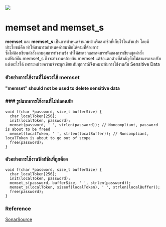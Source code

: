 ![](.png)
# memset and memset_s

**memset** และ **memset_s** เป็นการกำหนดจำนวนค่าหรือสมาชิกที่เก็บไว้ในตัวแปร โดยมีประโยชน์คือ ทำให้สามารถกำหนดค่าสมาชิกได้ตามที่ต้องการ<br>
ซึ่งไม่ต้องเขียนคำสั่งควบคุมการทำงานซ้า ทำให้สะดวกและลดบรรทัดของการเขียนชุดคำสั่ง <br>
แต่ฟังก์ชัน memset_s ถึงจะทำงานคล้ายกัน memset แต่ข้อแตกต่างที่สำคัญคือไม่สามารถจะปรับแต่งอะไรได้ เพราะหน่วยความจำจะถูกเขียนทับทุกกรณีจึงเหมาะกับการใช้งานกับ Sensitive Data

### ตัวอย่างการใช้งานที่ไม่ควรใช้ memset
**"memset" should not be used to delete sensitive data**

### ### รูปแบบการใช้งานที่ไม่ปลอดภัย
```
void f(char *password, size_t bufferSize) {
  char localToken[256];
  init(localToken, password);
  memset(password, ' ', strlen(password)); // Noncompliant, password is about to be freed
  memset(localToken, ' ', strlen(localBuffer)); // Noncompliant, localToken is about to go out of scope
  free(password);
}

```

### ตัวอย่างการใช้งานฟังก์ชันที่ถูกต้อง
```
void f(char *password, size_t bufferSize) {
  char localToken[256];
  init(localToken, password);
  memset_s(password, bufferSize, ' ', strlen(password));
  memset_s(localToken, sizeof(localToken), ' ', strlen(localBuffer));
  free(password);
}
```
### Reference
[SonarSource](https://rules.sonarsource.com/cpp/type/Vulnerability/RSPEC-5798)
